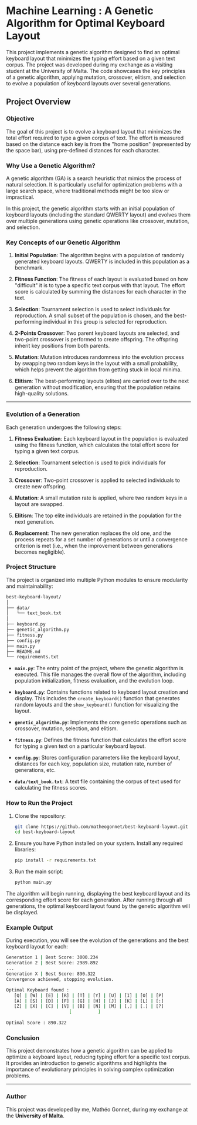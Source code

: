# Machine Learning : A Genetic Algorithm for Optimal Keyboard Layout

This project implements a genetic algorithm designed to find an optimal keyboard layout that minimizes the typing effort based on a given text corpus. The project was developed during my exchange as a visiting student at the University of Malta. The code showcases the key principles of a genetic algorithm, applying mutation, crossover, elitism, and selection to evolve a population of keyboard layouts over several generations.

## Project Overview

### Objective
The goal of this project is to evolve a keyboard layout that minimizes the total effort required to type a given corpus of text. The effort is measured based on the distance each key is from the "home position" (represented by the space bar), using pre-defined distances for each character.

### Why Use a Genetic Algorithm?

A genetic algorithm (GA) is a search heuristic that mimics the process of natural selection. It is particularly useful for optimization problems with a large search space, where traditional methods might be too slow or impractical.

In this project, the genetic algorithm starts with an initial population of keyboard layouts (including the standard QWERTY layout) and evolves them over multiple generations using genetic operations like crossover, mutation, and selection.

### Key Concepts of our  Genetic Algorithm

1. **Initial Population**: 
   The algorithm begins with a population of randomly generated keyboard layouts. QWERTY is included in this population as a benchmark.

2. **Fitness Function**: 
   The fitness of each layout is evaluated based on how "difficult" it is to type a specific text corpus with that layout. The effort score is calculated by summing the distances for each character in the text.

3. **Selection**: 
   Tournament selection is used to select individuals for reproduction. A small subset of the population is chosen, and the best-performing individual in this group is selected for reproduction.

4. **2-Points Crossover**: 
   Two parent keyboard layouts are selected, and two-point crossover is performed to create offspring. The offspring inherit key positions from both parents.

5. **Mutation**: 
   Mutation introduces randomness into the evolution process by swapping two random keys in the layout with a small probability, which helps prevent the algorithm from getting stuck in local minima.

6. **Elitism**: 
   The best-performing layouts (elites) are carried over to the next generation without modification, ensuring that the population retains high-quality solutions.

--- 

### Evolution of a Generation

Each generation undergoes the following steps:
1. **Fitness Evaluation**: 
   Each keyboard layout in the population is evaluated using the fitness function, which calculates the total effort score for typing a given text corpus.
   
2. **Selection**: 
   Tournament selection is used to pick individuals for reproduction.

3. **Crossover**: 
   Two-point crossover is applied to selected individuals to create new offspring.

4. **Mutation**: 
   A small mutation rate is applied, where two random keys in a layout are swapped.

5. **Elitism**: 
   The top elite individuals are retained in the population for the next generation.

6. **Replacement**: 
   The new generation replaces the old one, and the process repeats for a set number of generations or until a convergence criterion is met (i.e., when the improvement between generations becomes negligible).

### Project Structure

The project is organized into multiple Python modules to ensure modularity and maintainability:

```bash
best-keyboard-layout/
│
├── data/
│   └── text_book.txt
│
├── keyboard.py
├── genetic_algorithm.py
├── fitness.py
├── config.py
├── main.py
├── README.md
└── requirements.txt

```

- **`main.py`**: 
  The entry point of the project, where the genetic algorithm is executed. This file manages the overall flow of the algorithm, including population initialization, fitness evaluation, and the evolution loop.

- **`keyboard.py`**: 
  Contains functions related to keyboard layout creation and display. This includes the `create_keyboard()` function that generates random layouts and the `show_keyboard()` function for visualizing the layout.

- **`genetic_algorithm.py`**: 
  Implements the core genetic operations such as crossover, mutation, selection, and elitism.

- **`fitness.py`**: 
  Defines the fitness function that calculates the effort score for typing a given text on a particular keyboard layout.

- **`config.py`**: 
  Stores configuration parameters like the keyboard layout, distances for each key, population size, mutation rate, number of generations, etc.

- **`data/text_book.txt`**: 
  A text file containing the corpus of text used for calculating the fitness scores.

### How to Run the Project

1. Clone the repository:
    ```bash
    git clone https://github.com/matheogonnet/best-keyboard-layout.git
    cd best-keyboard-layout
    ```

2. Ensure you have Python installed on your system. Install any required libraries:
    ```bash
    pip install -r requirements.txt
    ```

3. Run the main script:
    ```bash
    python main.py
    ```

The algorithm will begin running, displaying the best keyboard layout and its corresponding effort score for each generation. After running through all generations, the optimal keyboard layout found by the genetic algorithm will be displayed.

### Example Output

During execution, you will see the evolution of the generations and the best keyboard layout for each:
``` bash
Generation 1 | Best Score: 3000.234 
Generation 2 | Best Score: 2989.892 
... 
Generation X | Best Score: 890.322 
Convergence achieved, stopping evolution.

Optimal Keyboard found :
   [Q] | [W] | [E] | [R] | [T] | [Y] | [U] | [I] | [O] | [P]       
   [A] | [S] | [D] | [F] | [G] | [H] | [J] | [K] | [L] | [:]       
   [Z] | [X] | [C] | [V] | [B] | [N] | [M] | [,] | [.] | [?]       
                        [          ]                            
                        
Optimal Score : 890.322
```



### Conclusion

This project demonstrates how a genetic algorithm can be applied to optimize a keyboard layout, reducing typing effort for a specific text corpus. It provides an introduction to genetic algorithms and highlights the importance of evolutionary principles in solving complex optimization problems.

---

### Author

This project was developed by me, Mathéo Gonnet, during my exchange at the **University of Malta**.

